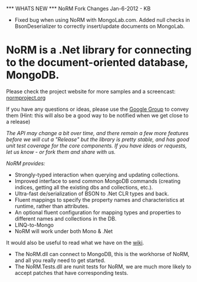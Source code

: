 *** WHATS NEW ***
NoRM Fork Changes Jan-6-2012 - KB
- Fixed bug when using NoRM with MongoLab.com.
  Added null checks in BsonDeserializer to correctly insert/update documents on MongoLab.
  
  
NoRM is a .Net library for connecting to the document-oriented database, MongoDB.
=================================================================================

Please check the project website for more samples and a screencast: [normproject.org](http://normproject.org)

If you have any questions or ideas, please use the [Google Group](http://groups.google.com/group/norm-mongodb) to convey them (Hint: this will also be a good way to be notified when we get close to a release)

*The API may change a bit over time, and there remain a few more features before we will cut a "Release" but the library is pretty stable, and has good unit test coverage for the core components. If you have ideas or requests, let us know - or fork them and share with us.*

_NoRM provides:_

* Strongly-typed interaction when querying and updating collections.
* Improved interface to send common MongoDB commands (creating indices, getting all the existing dbs and collections, etc.).
* Ultra-fast de/serialization of BSON to .Net CLR types and back.
* Fluent mappings to specify the property names and characteristics at runtime, rather than attributes.
* An optional fluent configuration for mapping types and properties to different names and collections in the DB.
* LINQ-to-Mongo
* NoRM will work under both Mono & .Net

It would also be useful to read what we have on the [wiki](http://wiki.github.com/atheken/NoRM/).

* The NoRM.dll can connect to MongoDB, this is the workhorse of NoRM, and all you really need to get started.
* The NoRM.Tests.dll are nunit tests for NoRM, we are much more likely to accept patches that have corresponding tests.
